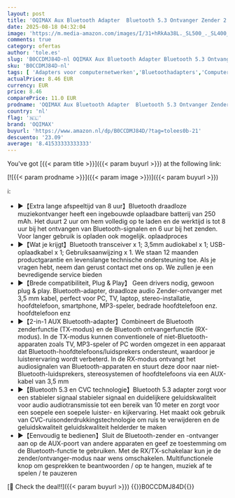 ```yaml
---
layout: post
title: 'OQIMAX Aux Bluetooth Adapter  Bluetooth 5.3 Ontvanger Zender 2 in 1  Bluetooth Transmitter Low Latency  Bluetooth Audio Adapter met 3.5mm Jack voor TV  Stereo System  Hoofdtelefoon  Luidsprekers'
date: 2025-08-18 04:32:04
image: 'https://m.media-amazon.com/images/I/31+hRkAa38L._SL500_._SL400_.jpg'
comments: true
category: ofertas
author: 'tole.es'
slug: 'B0CCDMJ84D-nl OQIMAX Aux Bluetooth Adapter Bluetooth 5.3 Ontvanger...'
sku: 'B0CCDMJ84D-nl'
tags: [ 'Adapters voor computernetwerken','Bluetoothadapters','Computers, onderdelen & accessoires','Elektronica','Netwerkapparaten','oqimax','🇳🇱', ]
actualPrice: 8.46 EUR
currency: EUR
price: 8.46
comparePrice: 11.0 EUR
prodname: 'OQIMAX Aux Bluetooth Adapter  Bluetooth 5.3 Ontvanger Zender 2 in 1  Bluetooth Transmitter Low Latency  Bluetooth Audio Adapter met 3.5mm Jack voor TV  Stereo System  Hoofdtelefoon  Luidsprekers'
country: 'nl'
flag: '🇳🇱'
brand: 'OQIMAX'
buyurl: 'https://www.amazon.nl/dp/B0CCDMJ84D/?tag=tolees0b-21'
descuento: '23.09'
average: '8.41533333333333'
---
```


You've got [{{< param title >}}]({{< param buyurl >}}) at the following link:

[![{{< param prodname >}}]({{< param image >}})]({{< param buyurl >}})

ℹ️:

- ►【Extra lange afspeeltijd van 8 uur】Bluetooth draadloze muziekontvanger heeft een ingebouwde oplaadbare batterij van 250 mAh. Het duurt 2 uur om hem volledig op te laden en de werktijd is tot 8 uur bij het ontvangen van Bluetooth-signalen en 6 uur bij het zenden. Voor langer gebruik is opladen ook mogelijk. oplaadproces
- ►【Wat je krijgt】Bluetooth transceiver x 1; 3,5mm audiokabel x 1; USB-oplaadkabel x 1; Gebruiksaanwijzing x 1. We staan 12 maanden productgarantie en levenslange technische ondersteuning toe. Als je vragen hebt, neem dan gerust contact met ons op. We zullen je een bevredigende service bieden
- ►【Brede compatibiliteit, Plug & Play】 Geen drivers nodig, gewoon plug & play. Bluetooth-adapter, draadloze audio Zender-ontvanger met 3,5 mm kabel, perfect voor PC, TV, laptop, stereo-installatie, hoofdtelefoon, smartphone, MP3-speler, bedrade hoofdtelefoon enz. hoofdtelefoon enz
- ►【2-in-1 AUX Bluetooth-adapter】Combineert de Bluetooth zenderfunctie (TX-modus) en de Bluetooth ontvangerfunctie (RX-modus). In de TX-modus kunnen conventionele of niet-Bluetooth-apparaten zoals TV, MP3-speler of PC worden omgezet in een apparaat dat Bluetooth-hoofdtelefoons/luidsprekers ondersteunt, waardoor je luisterervaring wordt verbeterd. In de RX-modus ontvangt het audiosignalen van Bluetooth-apparaten en stuurt deze door naar niet-Bluetooth-luidsprekers, stereosystemen of hoofdtelefoons via een AUX-kabel van 3,5 mm
- ►【Bluetooth 5.3 en CVC technologie】Bluetooth 5.3 adapter zorgt voor een stabieler signaal stabieler signaal en duidelijkere geluidskwaliteit voor audio audiotransmissie tot een bereik van 10 meter en zorgt voor een soepele een soepele luister- en kijkervaring. Het maakt ook gebruik van CVC-ruisonderdrukkingstechnologie om ruis te verwijderen en de geluidskwaliteit geluidskwaliteit helderder te maken
- ►【Eenvoudig te bedienen】Sluit de Bluetooth-zender en -ontvanger aan op de AUX-poort van andere apparaten en geef ze toestemming om de Bluetooth-functie te gebruiken. Met de RX/TX-schakelaar kun je de zender/ontvanger-modus naar wens omschakelen. Multifunctionele knop om gesprekken te beantwoorden / op te hangen, muziek af te spelen / te pauzeren

[🛒 Check the deal!!]({{< param buyurl >}})
{{<world>}}B0CCDMJ84D{{</world>}}
